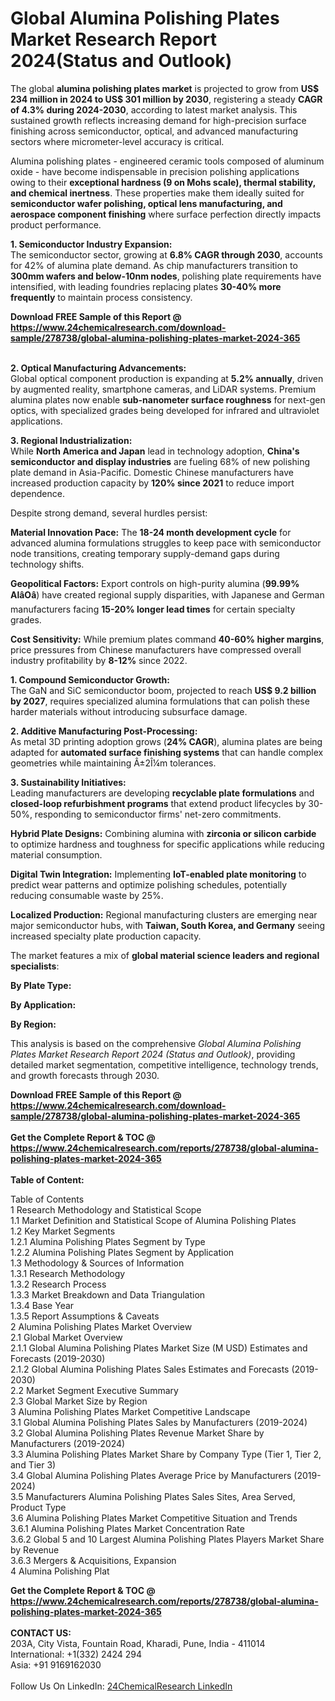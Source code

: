 <h1>Global Alumina Polishing Plates Market Research Report 2024(Status and Outlook)</h1><p>The global <strong>alumina polishing plates market</strong> is projected to grow from <strong>US$ 234 million in 2024 to US$ 301 million by 2030</strong>, registering a steady <strong>CAGR of 4.3% during 2024-2030</strong>, according to latest market analysis. This sustained growth reflects increasing demand for high-precision surface finishing across semiconductor, optical, and advanced manufacturing sectors where micrometer-level accuracy is critical.</p><p>Alumina polishing plates - engineered ceramic tools composed of aluminum oxide - have become indispensable in precision polishing applications owing to their <strong>exceptional hardness (9 on Mohs scale), thermal stability, and chemical inertness</strong>. These properties make them ideally suited for <strong>semiconductor wafer polishing, optical lens manufacturing, and aerospace component finishing</strong> where surface perfection directly impacts product performance.</p><p><strong>1. Semiconductor Industry Expansion:</strong><br>
The semiconductor sector, growing at <strong>6.8% CAGR through 2030</strong>, accounts for 42% of alumina plate demand. As chip manufacturers transition to <strong>300mm wafers and below-10nm nodes</strong>, polishing plate requirements have intensified, with leading foundries replacing plates <strong>30-40% more frequently</strong> to maintain process consistency.</p><div><b>Download FREE Sample of this Report @ 
            <a href="https://www.24chemicalresearch.com/download-sample/278738/global-alumina-polishing-plates-market-2024-365">
            https://www.24chemicalresearch.com/download-sample/278738/global-alumina-polishing-plates-market-2024-365</a></b></div><br><p><strong>2. Optical Manufacturing Advancements:</strong><br>
Global optical component production is expanding at <strong>5.2% annually</strong>, driven by augmented reality, smartphone cameras, and LiDAR systems. Premium alumina plates now enable <strong>sub-nanometer surface roughness</strong> for next-gen optics, with specialized grades being developed for infrared and ultraviolet applications.</p><p><strong>3. Regional Industrialization:</strong><br>
While <strong>North America and Japan</strong> lead in technology adoption, <strong>China's semiconductor and display industries</strong> are fueling 68% of new polishing plate demand in Asia-Pacific. Domestic Chinese manufacturers have increased production capacity by <strong>120% since 2021</strong> to reduce import dependence.</p><p>Despite strong demand, several hurdles persist:</p><p><strong>Material Innovation Pace:</strong> The <strong>18-24 month development cycle</strong> for advanced alumina formulations struggles to keep pace with semiconductor node transitions, creating temporary supply-demand gaps during technology shifts.</p><p><strong>Geopolitical Factors:</strong> Export controls on high-purity alumina (<strong>99.99% AlâOâ</strong>) have created regional supply disparities, with Japanese and German manufacturers facing <strong>15-20% longer lead times</strong> for certain specialty grades.</p><p><strong>Cost Sensitivity:</strong> While premium plates command <strong>40-60% higher margins</strong>, price pressures from Chinese manufacturers have compressed overall industry profitability by <strong>8-12%</strong> since 2022.</p><p><strong>1. Compound Semiconductor Growth:</strong><br>
The GaN and SiC semiconductor boom, projected to reach <strong>US$ 9.2 billion by 2027</strong>, requires specialized alumina formulations that can polish these harder materials without introducing subsurface damage.</p><p><strong>2. Additive Manufacturing Post-Processing:</strong><br>
As metal 3D printing adoption grows (<strong>24% CAGR</strong>), alumina plates are being adapted for <strong>automated surface finishing systems</strong> that can handle complex geometries while maintaining Â±2Î¼m tolerances.</p><p><strong>3. Sustainability Initiatives:</strong><br>
Leading manufacturers are developing <strong>recyclable plate formulations</strong> and <strong>closed-loop refurbishment programs</strong> that extend product lifecycles by 30-50%, responding to semiconductor firms' net-zero commitments.</p><p><strong>Hybrid Plate Designs:</strong> Combining alumina with <strong>zirconia or silicon carbide</strong> to optimize hardness and toughness for specific applications while reducing material consumption.</p><p><strong>Digital Twin Integration:</strong> Implementing <strong>IoT-enabled plate monitoring</strong> to predict wear patterns and optimize polishing schedules, potentially reducing consumable waste by 25%.</p><p><strong>Localized Production:</strong> Regional manufacturing clusters are emerging near major semiconductor hubs, with <strong>Taiwan, South Korea, and Germany</strong> seeing increased specialty plate production capacity.</p><p>The market features a mix of <strong>global material science leaders and regional specialists</strong>:</p><p><strong>By Plate Type:</strong></p><p><strong>By Application:</strong></p><p><strong>By Region:</strong></p><p>This analysis is based on the comprehensive <em>Global Alumina Polishing Plates Market Research Report 2024 (Status and Outlook)</em>, providing detailed market segmentation, competitive intelligence, technology trends, and growth forecasts through 2030.</p><div><b>Download FREE Sample of this Report @ 
            <a href="https://www.24chemicalresearch.com/download-sample/278738/global-alumina-polishing-plates-market-2024-365">
            https://www.24chemicalresearch.com/download-sample/278738/global-alumina-polishing-plates-market-2024-365</a></b></div><br><div><b>Get the Complete Report & TOC @ 
            <a href="https://www.24chemicalresearch.com/reports/278738/global-alumina-polishing-plates-market-2024-365">
            https://www.24chemicalresearch.com/reports/278738/global-alumina-polishing-plates-market-2024-365</a></b></div><br>
            <b>Table of Content:</b><p>Table of Contents<br />
1 Research Methodology and Statistical Scope<br />
1.1 Market Definition and Statistical Scope of Alumina Polishing Plates<br />
1.2 Key Market Segments<br />
1.2.1 Alumina Polishing Plates Segment by Type<br />
1.2.2 Alumina Polishing Plates Segment by Application<br />
1.3 Methodology & Sources of Information<br />
1.3.1 Research Methodology<br />
1.3.2 Research Process<br />
1.3.3 Market Breakdown and Data Triangulation<br />
1.3.4 Base Year<br />
1.3.5 Report Assumptions & Caveats<br />
2 Alumina Polishing Plates Market Overview<br />
2.1 Global Market Overview<br />
2.1.1 Global Alumina Polishing Plates Market Size (M USD) Estimates and Forecasts (2019-2030)<br />
2.1.2 Global Alumina Polishing Plates Sales Estimates and Forecasts (2019-2030)<br />
2.2 Market Segment Executive Summary<br />
2.3 Global Market Size by Region<br />
3 Alumina Polishing Plates Market Competitive Landscape<br />
3.1 Global Alumina Polishing Plates Sales by Manufacturers (2019-2024)<br />
3.2 Global Alumina Polishing Plates Revenue Market Share by Manufacturers (2019-2024)<br />
3.3 Alumina Polishing Plates Market Share by Company Type (Tier 1, Tier 2, and Tier 3)<br />
3.4 Global Alumina Polishing Plates Average Price by Manufacturers (2019-2024)<br />
3.5 Manufacturers Alumina Polishing Plates Sales Sites, Area Served, Product Type<br />
3.6 Alumina Polishing Plates Market Competitive Situation and Trends<br />
3.6.1 Alumina Polishing Plates Market Concentration Rate<br />
3.6.2 Global 5 and 10 Largest Alumina Polishing Plates Players Market Share by Revenue<br />
3.6.3 Mergers & Acquisitions, Expansion<br />
4 Alumina Polishing Plat</p><div><b>Get the Complete Report & TOC @ 
            <a href="https://www.24chemicalresearch.com/reports/278738/global-alumina-polishing-plates-market-2024-365">
            https://www.24chemicalresearch.com/reports/278738/global-alumina-polishing-plates-market-2024-365</a></b></div><br><b>CONTACT US:</b><br>
            203A, City Vista, Fountain Road, Kharadi, Pune, India - 411014<br>
            International: +1(332) 2424 294<br>
            Asia: +91 9169162030 <br><br>
            Follow Us On LinkedIn: <a href="https://www.linkedin.com/company/24chemicalresearch/">24ChemicalResearch LinkedIn</a>